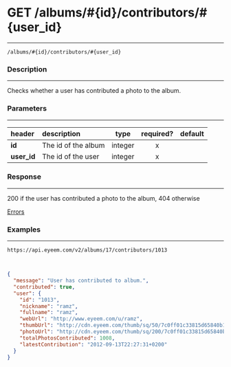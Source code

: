 # GET /albums/#{id}/contributors/#{user_id} 
***
`/albums/#{id}/contributors/#{user_id}`

### Description
***
Checks whether a user has contributed a photo to the album.

### Parameters
***

|header| description| type |required? |default|
|:---------|:--------------|:----------:|:------------:|:------------:|
|**id**| The id of the album|integer|x||
|**user_id**| The id of the user|integer|x||

### Response
***


200 if the user has contributed a photo to the album, 404 otherwise


[Errors](../../resources/errors.md#files)

### Examples
***

`https://api.eyeem.com/v2/albums/17/contributors/1013`


```json


{
  "message": "User has contributed to album.",
  "contributed": true,
  "user": {
    "id": "1013",
    "nickname": "ramz",
    "fullname": "ramz",
    "webUrl": "http://www.eyeem.com/u/ramz",
    "thumbUrl": "http://cdn.eyeem.com/thumb/sq/50/7c0ff01c33815d65840b1ff9c849786898bad7d4.jpg",
    "photoUrl": "http://cdn.eyeem.com/thumb/sq/200/7c0ff01c33815d65840b1ff9c849786898bad7d4.jpg",
    "totalPhotosContributed": 1008,
    "latestContribution": "2012-09-13T22:27:31+0200"
  }
}

```
 